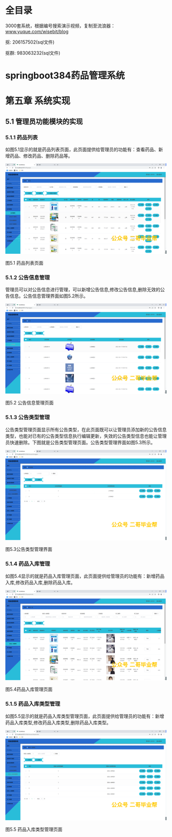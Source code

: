 # 全目录

3000套系统，根据编号搜索演示视频，复制至流浪器：www.yuque.com/wisebit/blog


<p>抠: 206157502(sql文件)</p>
<p>抠群: 983063232(sql文件)</p>


# springboot384药品管理系统
# 第五章 系统实现

## 5.1 管理员功能模块的实现
### 5.1.1 药品列表
如图5.1显示的就是药品列表页面，此页面提供给管理员的功能有：查看药品、新增药品、修改药品、删除药品等。

![](/md/blog.019.png)

图5.1 药品列表页面
### 5.1.2 公告信息管理
管理员可以对公告信息进行管理，可以新增公告信息,修改公告信息,删除无效的公告信息。公告信息管理界面如图5.2所示。

![](/md/blog.020.png)

图5.2 公告信息管理页面
### 5.1.3 公告类型管理
公告类型管理页面显示所有公告类型，在此页面既可以让管理员添加新的公告信息类型，也能对已有的公告类型信息执行编辑更新，失效的公告类型信息也能让管理员快速删除。下图就是公告类型管理页面。公告类型管理界面如图5.3所示。

![](/md/blog.021.png)

图5.3公告类型管理界面
### 5.1.4 药品入库管理
如图5.4显示的就是药品入库管理页面，此页面提供给管理员的功能有：新增药品入库,修改药品入库,删除药品入库。

![](/md/blog.022.png)

图5.4药品入库管理页面
### 5.1.5 药品入库类型管理
如图5.5显示的就是药品入库类型管理页面，此页面提供给管理员的功能有：新增药品入库类型,修改药品入库类型,删除药品入库类型。

![](/md/blog.023.png)

图5.5 药品入库类型管理页面











